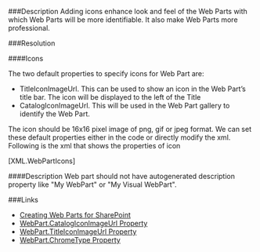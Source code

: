 ﻿<properties 
	pageTitle="RESP516401: Improve web part definition" 
    pageName="resp516401"
    parentPageId="xml"
/>

###Description
Adding icons enhance look and feel of the Web Parts with which Web Parts will be more identifiable. It also make Web Parts more professional.

###Resolution

####Icons

The two default properties to specify icons for Web Part are:

- TitleIconImageUrl. This can be used to show an icon in the Web Part’s title bar. The icon will be displayed to the left of the Title
- CatalogIconImageUrl. This will be used in the Web Part gallery to identify the Web Part.

The icon should be 16x16 pixel image of png, gif or jpeg format. We can set these default properties either in the code or directly modify the xml. Following is the xml that shows the properties of icon

[XML.WebPartIcons]

####Description
Web part should not have autogenerated description property like "My WebPart" or "My Visual WebPart".

###Links
- [Creating Web Parts for SharePoint](https://msdn.microsoft.com/en-us/library/ee231579(v=vs.100).aspx)
- [WebPart.CatalogIconImageUrl Property](https://msdn.microsoft.com/en-us/library/system.web.ui.webcontrols.webparts.webpart.catalogiconimageurl.aspx)
- [WebPart.TitleIconImageUrl Property](https://msdn.microsoft.com/en-us/library/system.web.ui.webcontrols.webparts.webpart.titleiconimageurl.aspx)
- [WebPart.ChromeType Property](https://msdn.microsoft.com/en-us/library/system.web.ui.webcontrols.webparts.webpart.chrometype.aspx)